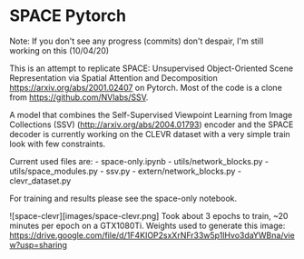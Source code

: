 # SPACE Pytorch
Note: If you don't see any progress (commits) don't despair, I'm still working on this (10/04/20)

This is an attempt to replicate SPACE: Unsupervised Object-Oriented Scene Representation via Spatial Attention and Decomposition https://arxiv.org/abs/2001.02407 on Pytorch. Most of the code is a clone from https://github.com/NVlabs/SSV.

A model that combines the Self-Supervised Viewpoint Learning from Image Collections (SSV) (http://arxiv.org/abs/2004.01793) encoder and the SPACE decoder is currently working on the CLEVR dataset with a very simple train look with few constraints.

Current used files are:
	- space-only.ipynb
	- utils/network_blocks.py
	- utils/space_modules.py
	- ssv.py
	- extern/network_blocks.py
	- clevr_dataset.py

For training and results please see the space-only notebook.

![space-clevr][images/space-clevr.png]
Took about 3 epochs to train, ~20 minutes per epoch on a GTX1080Ti. Weights used to generate this image:
https://drive.google.com/file/d/1F4KIOP2sxXrNFr33w5p1lHvo3daYWBna/view?usp=sharing